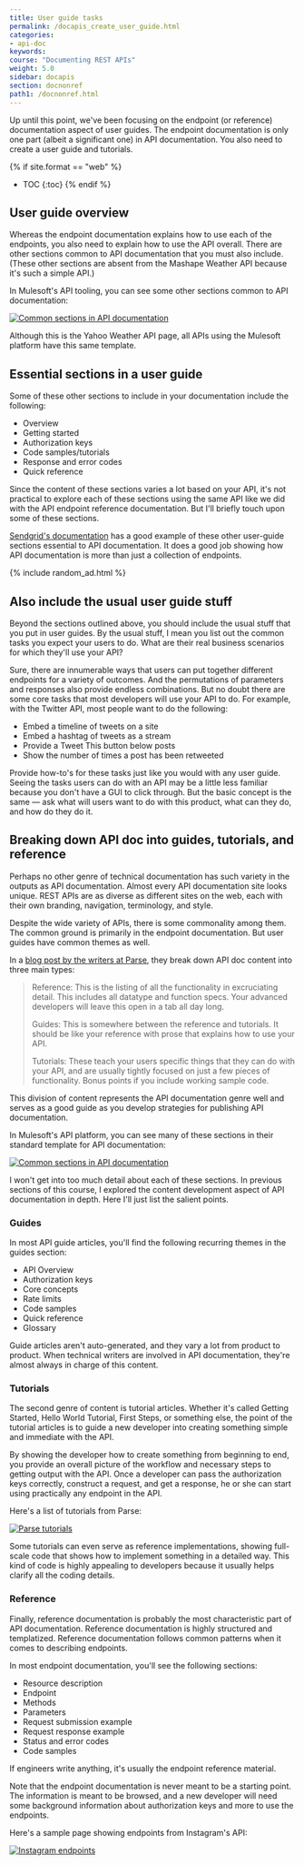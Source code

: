 ```yaml
---
title: User guide tasks
permalink: /docapis_create_user_guide.html
categories:
- api-doc
keywords:
course: "Documenting REST APIs"
weight: 5.0
sidebar: docapis
section: docnonref
path1: /docnonref.html
---
```


Up until this point, we've been focusing on the endpoint (or reference) documentation aspect of user guides. The endpoint documentation is only one part (albeit a significant one) in API documentation. You also need to create a user guide and tutorials.

{% if site.format == "web" %}
* TOC
{:toc}
{% endif %}

## User guide overview

Whereas the endpoint documentation explains how to use each of the endpoints, you also need to explain how to use the API overall. There are other sections common to API documentation that you must also include. (These other sections are absent from the Mashape Weather API because it's such a simple API.)

In Mulesoft's API tooling, you can see some other sections common to API documentation:

<a href="http://api-portal.anypoint.mulesoft.com/yahoo/api/yahoo-weather-api"><img src="images/commonsections.png" alt="Common sections in API documentation" /></a>

Although this is the Yahoo Weather API page, all APIs using the Mulesoft platform have this same template.

## Essential sections in a user guide

Some of these other sections to include in your documentation include the following:

* Overview
* Getting started
* Authorization keys
* Code samples/tutorials
* Response and error codes
* Quick reference

Since the content of these sections varies a lot based on your API, it's not practical to explore each of these sections using the same API like we did with the API endpoint reference documentation. But I'll briefly touch upon some of these sections.

[Sendgrid's documentation](https://sendgrid.com/docs) has a good example of these other user-guide sections essential to API documentation. It does a good job showing how API documentation is more than just a collection of endpoints.

{% include random_ad.html %}

## Also include the usual user guide stuff

Beyond the sections outlined above, you should include the usual stuff that you put in user guides. By the usual stuff, I mean you list out the common tasks you expect your users to do. What are their real business scenarios for which they'll use your API?

Sure, there are innumerable ways that users can put together different endpoints for a variety of outcomes. And the permutations of parameters and responses also provide endless combinations. But no doubt there are some core tasks that most developers will use your API to do. For example, with the Twitter API, most people want to do the following:

 * Embed a timeline of tweets on a site
 * Embed a hashtag of tweets as a stream
 * Provide a Tweet This button below posts
 * Show the number of times a post has been retweeted

 Provide how-to's for these tasks just like you would with any user guide. Seeing the tasks users can do with an API may be a little less familiar because you don't have a GUI to click through. But the basic concept is the same &mdash; ask what will users want to do with this product, what can they do, and how do they do it.


## Breaking down API doc into guides, tutorials, and reference

Perhaps no other genre of technical documentation has such variety in the outputs as API documentation. Almost every API documentation site looks unique. REST APIs are as diverse as different sites on the web, each with their own branding, navigation, terminology, and style.

Despite the wide variety of APIs, there is some commonality among them. The common ground is primarily in the endpoint documentation. But user guides have common themes as well.

In a [blog post by the writers at Parse](http://blog.parse.com/learn/engineering/designing-great-api-docs/), they break down API doc content into three main types:

>Reference: This is the listing of all the functionality in excruciating detail. This includes all datatype and function specs. Your advanced developers will leave this open in a tab all day long.
>
>Guides: This is somewhere between the reference and tutorials. It should be like your reference with prose that explains how to use your API.
>
>Tutorials: These teach your users specific things that they can do with your API, and are usually tightly focused on just a few pieces of functionality. Bonus points if you include working sample code.

This division of content represents the API documentation genre well and serves as a good guide as you develop strategies for publishing API documentation.

In Mulesoft's API platform, you can see many of these sections in their standard template for API documentation:

<a href="http://api-portal.anypoint.mulesoft.com/yahoo/api/yahoo-weather-api?ref=apihub"><img src="images/commonsections.png" alt="Common sections in API documentation" /></a>

I won't get into too much detail about each of these sections. In previous sections of this course, I explored the content development aspect of API documentation in depth. Here I'll just list the salient points.

### Guides

In most API guide articles, you'll find the following recurring themes in the guides section:

* API Overview
* Authorization keys
* Core concepts
* Rate limits
* Code samples
* Quick reference
* Glossary

Guide articles aren't auto-generated, and they vary a lot from product to product. When technical writers are involved in API documentation, they're almost always in charge of this content.

### Tutorials

The second genre of content is tutorial articles. Whether it's called Getting Started, Hello World Tutorial, First Steps, or something else, the point of the tutorial articles is to guide a new developer into creating something simple and immediate with the API.

By showing the developer how to create something from beginning to end, you provide an overall picture of the workflow and necessary steps to getting output with the API. Once a developer can pass the authorization keys correctly, construct a request, and get a response, he or she can start using practically any endpoint in the API.

Here's a list of tutorials from Parse:

<a href="https://www.parse.com/tutorials"><img src="images/parsetutorials.png" alt="Parse tutorials" /></a>

Some tutorials can even serve as reference implementations, showing full-scale code that shows how to implement something in a detailed way. This kind of code is highly appealing to developers because it usually helps clarify all the coding details.

### Reference

Finally, reference documentation is probably the most characteristic part of API documentation. Reference documentation is highly structured and templatized. Reference documentation follows common patterns when it comes to describing endpoints.

In most endpoint documentation, you'll see the following sections:

* Resource description
* Endpoint
* Methods
* Parameters
* Request submission example
* Request response example
* Status and error codes
* Code samples

If engineers write anything, it's usually the endpoint reference material.

Note that the endpoint documentation is never meant to be a starting point. The information is meant to be browsed, and a new developer will need some background information about authorization keys and more to use the endpoints.

Here's a sample page showing endpoints from Instagram's API:

<a href="https://instagram.com/developer/endpoints/relationships/"><img src="images/instagramref.png" alt="Instagram endpoints" /></a>
